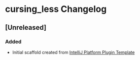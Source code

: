 <!-- Keep a Changelog guide -> https://keepachangelog.com -->

# cursing_less Changelog

## [Unreleased]
### Added
- Initial scaffold created from [IntelliJ Platform Plugin Template](https://github.com/JetBrains/intellij-platform-plugin-template)
